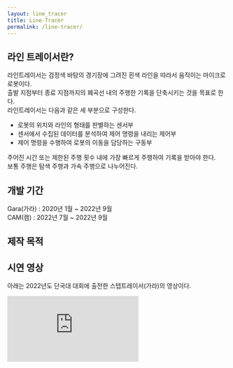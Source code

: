 ```yaml
---
layout: line_tracer
title: Line-Tracer
permalink: /line-tracer/
---
```


## 라인 트레이서란?

라인트레이서는 검정색 바탕의 경기장에 그려진 흰색 라인을 따라서 움직이는 마이크로 로봇이다.   
출발 지점부터 종료 지점까지의 폐곡선 내의 주행한 기록을 단축시키는 것을 목표로 한다.   
라인트레이서는 다음과 같은 세 부분으로 구성한다.
    
 - 로봇의 위치와 라인의 형태를 판별하는 센서부
 - 센서에서 수집된 데이터를 분석하여 제어 명령을 내리는 제어부
 - 제어 명령을 수행하여 로봇의 이동을 담당하는 구동부

주어진 시간 또는 제한된 주행 횟수 내에 가장 빠르게 주행하여 기록을 받아야 한다.   
보통 주행은 탐색 주행과 가속 주행으로 나누어진다.

## 개발 기간

Gara(가라) : 2020년 1월 ~ 2022년 9월   
CAM(캠) : 2022년 7월 ~ 2022년 9월

## 제작 목적



## 시연 영상

아래는 2022년도 단국대 대회에 출전한 스텝트레이서(가라)의 영상이다.

<div class="respondFrame">
 <iframe src="https://www.youtube.com/embed/8kcgrF84E4c?start=114" frameborder="0" allowfullscreen></iframe>
</div>

